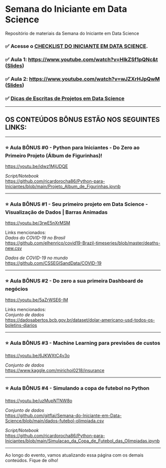 # **Semana do Iniciante em Data Science**

Repositório de materiais da Semana do Iniciante em Data Science

### :white_check_mark: Acesse o [CHECKLIST DO INICIANTE EM DATA SCIENCE](https://github.com/gitflai/Semana-do-Iniciante-em-Data-Science/blob/main/Checklist%20do%20Iniciante%20em%20Data%20Science.pdf).
### :white_check_mark: Aula 1: https://www.youtube.com/watch?v=HIkZSf1pQNc&t ([Slides](https://github.com/gitflai/Semana-do-Iniciante-em-Data-Science/blob/main/LIVE%201%20-%20Semana%20do%20Iniciante%20em%20DS%20abril%202021.pdf))
### :white_check_mark: Aula 2: https://www.youtube.com/watch?v=wJZXrHJpQwM ([Slides](https://github.com/gitflai/Semana-do-Iniciante-em-Data-Science/blob/main/LIVE%202%20-%20Semana%20do%20Iniciante%20em%20DS%20abril%202021.pdf))

### :white_check_mark: [Dicas de Escritas de Projetos em Data Science](https://www.flai.com.br/ricardo/dicas-para-escrita-de-cases-em-data-science/)
---

## **OS CONTEÚDOS BÔNUS ESTÃO NOS SEGUINTES LINKS:**

---

### :star: Aula BÔNUS #0 - Python para Iniciantes - Do Zero ao Primeiro Projeto (Álbum de Figurinhas)!
https://youtu.be/idwz1MjUDQE

*Script/Notebook* \
https://github.com/ricardorocha86/Python-para-Iniciantes/blob/main/Projeto_Album_de_Figurinhas.ipynb

---

### :star: Aula BÔNUS #1 - Seu primeiro projeto em Data Science - Visualização de Dados | Barras Animadas
https://youtu.be/3rwE5nXrMSM

Links mencionados: \
*Dados do COVID-19 no Brasil* \
https://github.com/elhenrico/covid19-Brazil-timeseries/blob/master/deaths-new.csv

*Dados de COVID-19 no mundo* \
https://github.com/CSSEGISandData/COVID-19

---

### :star: Aula BÔNUS #2 - Do zero a sua primeira Dashboard de negócios
https://youtu.be/5aZrWSE6-IM

Links mencionados:\
*Conjunto de dados*\
https://dadosabertos.bcb.gov.br/dataset/dolar-americano-usd-todos-os-boletins-diarios

---

### :star: Aula BÔNUS #3 - Machine Learning para previsões de custos 
https://youtu.be/6JKWXtC4v3o

*Conjunto de dados* \
https://www.kaggle.com/mirichoi0218/insurance

---

### :star: Aula BÔNUS #4  - Simulando a copa de futebol no Python 
https://youtu.be/uzMupNTNW8o

*Conjunto de dados* \
https://github.com/gitflai/Semana-do-Iniciante-em-Data-Science/blob/main/dados-futebol-olimpiada.csv

*Script/Notebook* \
https://github.com/ricardorocha86/Python-para-Iniciantes/blob/main/Simulacao_da_Copa_de_Futebol_das_Olimpiadas.ipynb

---


Ao longo do evento, vamos atualizando essa página com os demais conteúdos. Fique de olho!

